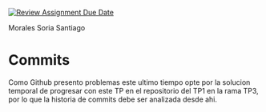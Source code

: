 [![Review Assignment Due Date](https://classroom.github.com/assets/deadline-readme-button-22041afd0340ce965d47ae6ef1cefeee28c7c493a6346c4f15d667ab976d596c.svg)](https://classroom.github.com/a/XJVOx6rx)

Morales Soria Santiago

# Commits
Como Github presento problemas este ultimo tiempo opte por la solucion temporal de progresar con este TP en el repositorio del TP1 en la rama TP3, por lo que la historia de commits debe ser analizada desde ahi.
